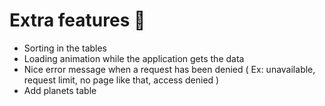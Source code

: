 # Extra features 🎈

* Sorting in the tables
* Loading animation while the application gets the data
* Nice error message when a request has been denied ( Ex: unavailable, request limit, no page like that, access denied )
* Add planets table

 
